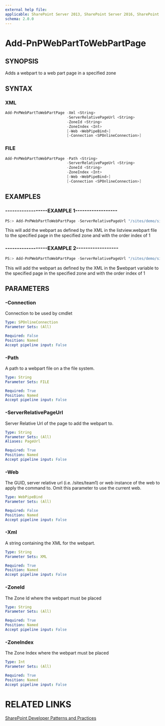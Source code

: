 ```yaml
---
external help file:
applicable: SharePoint Server 2013, SharePoint Server 2016, SharePoint Online
schema: 2.0.0
---
```

# Add-PnPWebPartToWebPartPage

## SYNOPSIS
Adds a webpart to a web part page in a specified zone

## SYNTAX 

### XML
```powershell
Add-PnPWebPartToWebPartPage -Xml <String>
                            -ServerRelativePageUrl <String>
                            -ZoneId <String>
                            -ZoneIndex <Int>
                            [-Web <WebPipeBind>]
                            [-Connection <SPOnlineConnection>]
```

### FILE
```powershell
Add-PnPWebPartToWebPartPage -Path <String>
                            -ServerRelativePageUrl <String>
                            -ZoneId <String>
                            -ZoneIndex <Int>
                            [-Web <WebPipeBind>]
                            [-Connection <SPOnlineConnection>]
```

## EXAMPLES

### ------------------EXAMPLE 1------------------
```powershell
PS:> Add-PnPWebPartToWebPartPage -ServerRelativePageUrl "/sites/demo/sitepages/home.aspx" -Path "c:\myfiles\listview.webpart" -ZoneId "Header" -ZoneIndex 1 
```

This will add the webpart as defined by the XML in the listview.webpart file to the specified page in the specified zone and with the order index of 1

### ------------------EXAMPLE 2------------------
```powershell
PS:> Add-PnPWebPartToWebPartPage -ServerRelativePageUrl "/sites/demo/sitepages/home.aspx" -XML $webpart -ZoneId "Header" -ZoneIndex 1 
```

This will add the webpart as defined by the XML in the $webpart variable to the specified page in the specified zone and with the order index of 1

## PARAMETERS

### -Connection
Connection to be used by cmdlet

```yaml
Type: SPOnlineConnection
Parameter Sets: (All)

Required: False
Position: Named
Accept pipeline input: False
```

### -Path
A path to a webpart file on a the file system.

```yaml
Type: String
Parameter Sets: FILE

Required: True
Position: Named
Accept pipeline input: False
```

### -ServerRelativePageUrl
Server Relative Url of the page to add the webpart to.

```yaml
Type: String
Parameter Sets: (All)
Aliases: PageUrl

Required: True
Position: Named
Accept pipeline input: False
```

### -Web
The GUID, server relative url (i.e. /sites/team1) or web instance of the web to apply the command to. Omit this parameter to use the current web.

```yaml
Type: WebPipeBind
Parameter Sets: (All)

Required: False
Position: Named
Accept pipeline input: False
```

### -Xml
A string containing the XML for the webpart.

```yaml
Type: String
Parameter Sets: XML

Required: True
Position: Named
Accept pipeline input: False
```

### -ZoneId
The Zone Id where the webpart must be placed

```yaml
Type: String
Parameter Sets: (All)

Required: True
Position: Named
Accept pipeline input: False
```

### -ZoneIndex
The Zone Index where the webpart must be placed

```yaml
Type: Int
Parameter Sets: (All)

Required: True
Position: Named
Accept pipeline input: False
```

# RELATED LINKS

[SharePoint Developer Patterns and Practices](http://aka.ms/sppnp)